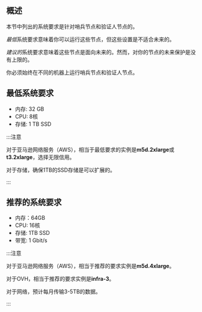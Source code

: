 ## 概述

本节中列出的系统要求是针对哨兵节点和验证人节点的。

*最低*系统要求意味着你可以运行这些节点，但这些设置是不适合未来的。

*建议的*系统要求意味着这些节点是面向未来的。然而，对你的节点的未来保护是没有上限的。

你必须始终在不同的机器上运行哨兵节点和验证人节点。

## 最低系统要求

* 内存: 32 GB
* CPU: 8核
* 存储: 1 TB SSD

:::注意

对于亚马逊网络服务（AWS），相当于最低要求的实例是**m5d.2xlarge**或**t3.2xlarge**，选择无限信用。

对于存储，确保1TB的SSD存储是可以扩展的。

:::

## 推荐的系统要求

* 内存：64GB
* CPU: 16核
* 存储: 1TB SSD
* 带宽: 1 Gbit/s

:::注意

对于亚马逊网络服务（AWS），相当于推荐的要求实例是**m5d.4xlarge**。

对于OVH，相当于推荐的要求实例是**infra-3**。

对于网络，预计每月传输3-5TB的数据。

:::